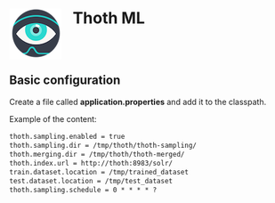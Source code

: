 <img align="left" src="thoth.png?raw=true">  &nbsp;&nbsp; Thoth ML 
======================
<br><br>


Basic configuration
--------------------

Create a file called **application.properties** and add it to the classpath.

Example of the content:

```
thoth.sampling.enabled = true
thoth.sampling.dir = /tmp/thoth/thoth-sampling/
thoth.merging.dir = /tmp/thoth/thoth-merged/
thoth.index.url = http://thoth:8983/solr/
train.dataset.location = /tmp/trained_dataset
test.dataset.location = /tmp/test_dataset
thoth.sampling.schedule = 0 * * * * ?

```
